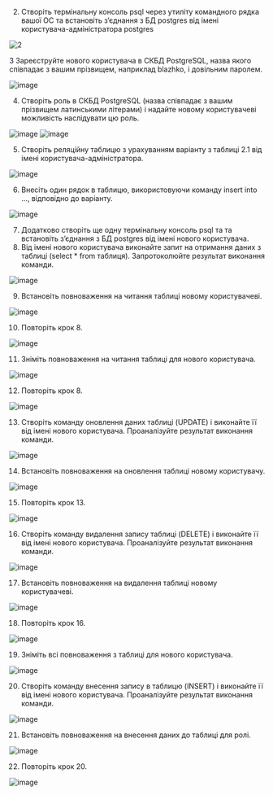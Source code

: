 2. Створіть термінальну консоль psql через утиліту командного рядка вашої ОС та
встановіть з’єднання з БД postgres від імені користувача-адміністратора postgres

![2](https://github.com/user-attachments/assets/4407cf4c-f6c6-455f-9adf-ecafa452b13f)

3 Зареєструйте нового користувача в СКБД PostgreSQL, назва якого співпадає з
вашим прізвищем, наприклад blazhko, і довільним паролем.

![image](https://github.com/user-attachments/assets/788c9165-15d8-45b8-9e4c-19e52c8208a3)


4. Створіть роль в СКБД PostgreSQL (назва співпадає з вашим прізвищем латинськими
літерами) і надайте новому користувачеві можливість наслідувати цю роль.

![image](https://github.com/user-attachments/assets/c71b2de5-76b1-4a62-8c6d-640e76cbf20b)
![image](https://github.com/user-attachments/assets/0eb93c92-ab68-49be-8205-dc4a2ee364e3)

5. Створіть реляційну таблицю з урахуванням варіанту з таблиці 2.1 від імені
користувача-адміністратора.

![image](https://github.com/user-attachments/assets/7bd3421b-41fc-4b0d-82a5-cc7377feb537)


6. Внесіть один рядок в таблицю, використовуючи команду insert into ..., відповідно
до варіанту.

![image](https://github.com/user-attachments/assets/a8f214dd-c433-47fa-9077-fa646f7f1a0d)

7. Додатково створіть ще одну термінальну консоль psql та та встановіть з’єднання з
БД postgres від імені нового користувача.
8. Від імені нового користувача виконайте запит на отримання даних з таблиці (select * from таблиця). Запротоколюйте результат виконання команди.

![image](https://github.com/user-attachments/assets/9c995447-bb61-4232-b934-3cc499670c17)


9. Встановіть повноваження на читання таблиці новому користувачеві.

![image](https://github.com/user-attachments/assets/f9c0a933-bd76-42d0-b421-53a44a715acc)

10. Повторіть крок 8.

![image](https://github.com/user-attachments/assets/bb773d02-23a4-42ce-8cb1-952d45ad4ae1)

11. Зніміть повноваження на читання таблиці для нового користувача.

![image](https://github.com/user-attachments/assets/26917bbe-49cd-4269-bdf0-f0f42eac3596)

12. Повторіть крок 8.

![image](https://github.com/user-attachments/assets/08ed6fd6-cb01-44c1-a0b2-77a7b06a3dc7)

13. Створіть команду оновлення даних таблиці (UPDATE) і виконайте її від імені
нового користувача. Проаналізуйте результат виконання команди.

![image](https://github.com/user-attachments/assets/303db7f1-5d3a-465a-a6f3-510e30351c06)


14. Встановіть повноваження на оновлення таблиці новому користувачу.

![image](https://github.com/user-attachments/assets/5c8b13de-6477-4d0b-b05f-50fa5868b4a2)


15. Повторіть крок 13.

![image](https://github.com/user-attachments/assets/17549985-c6a5-4acd-b07e-9b91c0ca0ef7)

16. Створіть команду видалення запису таблиці (DELETE) і виконайте її від імені
нового користувача. Проаналізуйте результат виконання команди.

![image](https://github.com/user-attachments/assets/e56abb3a-4584-40e5-818d-9d6eabd9d101)


17. Встановіть повноваження на видалення таблиці новому користувачеві.

![image](https://github.com/user-attachments/assets/a40b8867-2df8-4584-903f-4534f1dc0f3a)


18. Повторіть крок 16.

![image](https://github.com/user-attachments/assets/e78bbfd0-6e4e-47e2-8102-1d90540b4dd9)

19. Зніміть всі повноваження з таблиці для нового користувача.

![image](https://github.com/user-attachments/assets/ca7763c3-7914-422f-9fb1-d4ad429c1d96)


20. Створіть команду внесення запису в таблицю (INSERT) і виконайте її від імені
нового користувача. Проаналізуйте результат виконання команди.

![image](https://github.com/user-attachments/assets/aaa7a6ac-2fab-4a36-b710-1ad2220717b0)


21. Встановіть повноваження на внесення даних до таблиці для ролі.

![image](https://github.com/user-attachments/assets/d9d4082c-1869-44f9-ab91-7825e41a54a6)


22. Повторіть крок 20.

![image](https://github.com/user-attachments/assets/bb7e85d7-d0b5-4745-a525-437a68c548cb)
